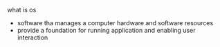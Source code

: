 what is os
- software tha manages a computer hardware and software resources
- provide a foundation for running application and enabling user interaction